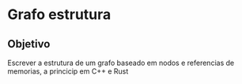 # Grafo estrutura

## Objetivo
Escrever a estrutura de um grafo baseado em nodos e referencias de memorias, a princicip em C++ e Rust
